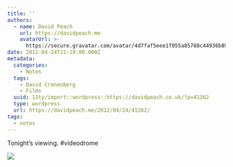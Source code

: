 ```yaml
---
title: ''
authors:
  - name: David Peach
    url: https://davidpeach.me
    avatarUrl: >-
      https://secure.gravatar.com/avatar/4d7faf5eee1f055a85788c44936b8995eaab6dfb004e7854ec747ccb272e91ee?s=96&d=mm&r=g
date: 2012-04-24T21:19:00.000Z
metadata:
  categories:
    - Notes
  tags:
    - David Cronenberg
    - Films
  uuid: 11ty/import::wordpress::https://davidpeach.co.uk/?p=41262
  type: wordpress
  url: https://davidpeach.me/2012/04/24/41262/
tags:
  - notes
---
```

Tonight’s viewing. #videodrome

[![](/assets/ArR4srSCMAEbakr-7nHcwTLxqZfK.jpg)](/assets/ArR4srSCMAEbakr-7nHcwTLxqZfK.jpg)